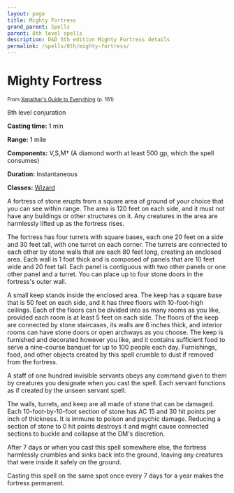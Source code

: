 ```yaml
---
layout: page
title: Mighty Fortress
grand_parent: Spells
parent: 8th level spells 
description: D&D 5th edition Mighty Fortress details
permalink: /spells/8th/mighty-fortress/
---
```


# Mighty Fortress

<small>From <a target="_blank" href="https://dnd.wizards.com/products/tabletop-games/rpg-products/xanathars-guide-everything">Xanathar's Guide to Everything</a> (p. 161)</small>

8th level conjuration

**Casting time:** 1 min

**Range:** 1 mile

**Components:** V,S,M† (A diamond worth at least 500 gp, which the spell consumes)

**Duration:** Instantaneous

**Classes:** [Wizard](/classes/wizard/)

A fortress of stone erupts from a square area of ground of your choice that you can see within range. The area is 120 feet on each side, and it must not have any buildings or other structures on it. Any creatures in the area are harmlessly lifted up as the fortress rises.

   The fortress has four turrets with square bases, each one 20 feet on a side and 30 feet tall, with one turret on each corner. The turrets are connected to each other by stone walls that are each 80 feet long, creating an enclosed area. Each wall is 1 foot thick and is composed of panels that are 10 feet wide and 20 feet tall. Each panel is contiguous with two other panels or one other panel and a turret. You can place up to four stone doors in the fortress's outer wall.

   A small keep stands inside the enclosed area. The keep has a square base that is 50 feet on each side, and it has three floors with 10-foot-high ceilings. Each of the floors can be divided into as many rooms as you like, provided each room is at least 5 feet on each side. The floors of the keep are connected by stone staircases, its walls are 6 inches thick, and interior rooms can have stone doors or open archways as you choose. The keep is furnished and decorated however you like, and it contains sufficient food to serve a nine-course banquet for up to 100 people each day. Furnishings, food, and other objects created by this spell crumble to dust if removed from the fortress.

   A staff of one hundred invisible servants obeys any command given to them by creatures you designate when you cast the spell. Each servant functions as if created by the unseen servant spell.

   The walls, turrets, and keep are all made of stone that can be damaged. Each 10-foot-by-10-foot section of stone has AC 15 and 30 hit points per inch of thickness. It is immune to poison and psychic damage. Reducing a section of stone to 0 hit points destroys it and might cause connected sections to buckle and collapse at the DM's discretion.

   After 7 days or when you cast this spell somewhere else, the fortress harmlessly crumbles and sinks back into the ground, leaving any creatures that were inside it safely on the ground.

   Casting this spell on the same spot once every 7 days for a year makes the fortress permanent.